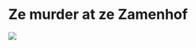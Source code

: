 # Ze murder at ze Zamenhof

<html>
<head>
</head>
<body>

<img src="https://pngimg.com/uploads/trollface/trollface_PNG13.png">

</body>

<footer></footer>

</html>
